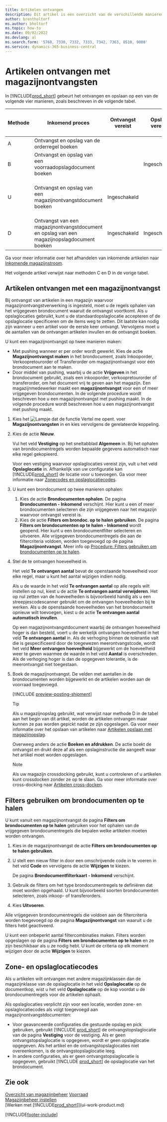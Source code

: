 ```yaml
---
title: Artikelen ontvangen
description: Dit artikel is een overzicht van de verschillende manieren om artikelen in een magazijn te ontvangen met een magazijnontvangst.
author: brentholtorf
ms.author: bholtorf
ms.topic: how-to
ms.date: 09/02/2022
ms.devlang: al
ms.search.form: '5768, 7330, 7332, 7333, 7342, 7363, 8510, 9008'
ms.service: dynamics-365-business-central
---
```

# Artikelen ontvangen met magazijnontvangsten

In [!INCLUDE[prod_short](includes/prod_short.md)] gebeurt het ontvangen en opslaan op een van de volgende vier manieren, zoals beschreven in de volgende tabel.

|Methode|Inkomend proces|Ontvangst vereist|Opslag vereist|Complexiteitsniveau (meer informatie op [Overzicht van magazijnbeheer](design-details-warehouse-management.md))|  
|------------|---------------------|--------------|----------------|------------|  
|A|Ontvangst en opslag van de orderregel boeken|||Geen specifieke magazijnactiviteit.|  
|B|Ontvangst en opslag van een voorraadopslagdocument boeken||Ingeschakeld|Basis: Order voor order|  
|U|Ontvangst en opslag van een magazijnontvangstdocument boeken|Ingeschakeld||Basis: Geconsolideerde boeking voor ontvangen/verzenden voor meerdere orders.|  
|D|Ontvangst van een magazijnontvangstdocument en opslag van een magazijnopslagdocument boeken|Ingeschakeld|Ingeschakeld|Geavanceerd|  

Ga voor meer informatie over het afhandelen van inkomende artikelen naar [Inkomende magazijnstroom](design-details-inbound-warehouse-flow.md).

Het volgende artikel verwijst naar methoden C en D in de vorige tabel.

## Artikelen ontvangen met een magazijnontvangst

Bij ontvangst van artikelen in een magazijn waarvoor magazijnontvangstverwerking is ingesteld, moet u de regels ophalen van het vrijgegeven brondocument waaruit de ontvangst voortkomt. Als u opslaglocaties gebruikt, kunt u de standaardopslaglocatie accepteren of de opslaglocatie specificeren om de items weg te zetten. Dit laatste kan nodig zijn wanneer u een artikel voor de eerste keer ontvangt. Vervolgens moet u de aantallen van de ontvangen artikelen invullen en de ontvangst boeken.  

U kunt een magazijnontvangst op twee manieren maken:

* Met pushing wanneer er per order wordt gewerkt. Kies de actie **Magazijnontvangst maken** in het brondocument, zoals Inkooporder, Verkoopretourorder of Transferorder om magazijnontvangst voor één brondocument aan te maken.
* Door middel van pushing, waarbij u de actie **Vrijgeven** in het brondocument gebruikt, zoals een inkooporder, verkoopretourorder of transferorder, om het document vrij te geven aan het magazijn. Een magazijnmedewerker maakt een **magazijnontvangst** voor een of meer vrijgegeven brondocumenten. In de volgende procedure wordt beschreven hoe u een magazijnontvangst met pushing maakt. In de volgende procedure wordt beschreven hoe u een magazijnontvangst met pushing maakt.

1. Kies het ![Lampje dat de functie Vertel me opent.](media/ui-search/search_small.png "Vertel me wat u wilt doen") voer **Magazijnontvangsten** in en kies vervolgens de gerelateerde koppeling.  
2. Kies de actie **Nieuw**.  

    Vul het veld **Vestiging** op het sneltabblad **Algemeen** in. Bij het ophalen van brondocumentregels worden bepaalde gegevens automatisch naar elke regel gekopieerd.

    Voor een vestiging waarvoor opslaglocaties vereist zijn, vult u het veld **Opslaglocatie** in. Afhankelijk van uw configuratie kan [!INCLUDE[prod_short](includes/prod_short.md)] de locatie voor u toevoegen. Ga voor meer informatie naar [Zonecodes en opslaglocatiecodes](warehouse-how-receive-items.md#zone-and-bin-codes).  

3. U kunt een brondocument op twee manieren ophalen:

    1. Kies de actie **Brondocumenten ophalen**. De pagina **Brondocumenten - Inkomend** verschijnt. Hier kunt u een of meer brondocumenten selecteren die zijn vrijgegeven naar het magazijn waarvoor ontvangst vereist is.
    2. Kies de actie **Filters om brondoc. op te halen gebruiken**. De pagina **Filters om brondocumenten op te halen - Inkomend** wordt geopend. Hier kunt u een brondocumentfilter selecteren en uitvoeren. Alle vrijgegeven brondocumentregels die aan de filtercriteria voldoen, worden toegevoegd op de pagina **Magazijnontvangst**. Meer info op [Procedure: Filters gebruiken om brondocumenten op te halen](warehouse-how-receive-items.md#how-to-use-filters-to-get-source-documents).

4. Stel de te ontvangen hoeveelheid in.

    Het veld **Te ontvangen aantal** bevat de openstaande hoeveelheid voor elke regel, maar u kunt het aantal wijzigen indien nodig. 

    Als u de waarde in het veld **Te ontvangen aantal** op alle regels wilt instellen op nul, kiest u de actie **Te ontvangen aantal verwijderen**. Het op nul zetten van de hoeveelheden is bijvoorbeeld handig als u een streepjescodescanner gebruikt om de ontvangen hoeveelheden bij te werken. Als u de openstaande hoeveelheden van het brondocument opnieuw wilt toevoegen, kiest u de actie **Te ontvangen aantal automatisch invullen**.  

    Op een magazijnontvangstdocument waarbij de ontvangen hoeveelheid hoger is dan besteld, voert u de werkelijk ontvangen hoeveelheid in het veld **Te ontvangen aantal** in. Als de verhoging binnen de tolerantie valt die is gespecificeerd door de toegewezen meerontvangstcode, wordt het veld **Meer ontvangen hoeveelheid** bijgewerkt om de hoeveelheid weer te geven waarmee de waarde in het veld **Aantal** is overschreden. Als de verhoging hoger is dan de opgegeven tolerantie, is de meerontvangst niet toegestaan.

5. Boek de magazijnontvangst. De velden met aantallen in de brondocumenten worden bijgewerkt en de artikelen worden aan de voorraad toegevoegd.  

    [!INCLUDE [preview-posting-shipment](includes/preview-posting-shipment.md)]

    > [!TIP]
    > Als u magazijnopslag gebruikt, wat verwijst naar methode D in de tabel aan het begin van dit artikel, worden de artikelen ontvangen maar kunnen ze pas worden gepickt nadat ze zijn opgeslagen. Ga voor meer informatie over het opslaan van artikelen naar [Artikelen opslaan met magazijnopslag](warehouse-how-to-put-items-away-with-warehouse-put-aways.md).
    >
    > Overweeg anders de actie **Boeken en afdrukken**. De actie boekt de ontvangst en drukt deze af als een opslaginstructie die aangeeft waar het artikel moet worden opgeslagen.

    > [!NOTE]  
    > Als uw magazijn crossdocking gebruikt, kunt u controleren of u artikelen kunt crossdocken zonder ze op te slaan. Ga voor meer informatie over cross-docking naar [Artikelen cross-docken](warehouse-how-to-cross-dock-items.md).

## Filters gebruiken om brondocumenten op te halen

U kunt vanuit een magazijnontvangst de pagina **Filters om brondocumenten op te halen** gebruiken voor het ophalen van de vrijgegeven brondocumentregels die bepalen welke artikelen moeten worden ontvangen.

1. Kies in de magazijnontvangst de actie **Filters om brondocumenten op te halen gebruiken**.
2. U stelt een nieuw filter in door een omschrijvende code in te voeren in het veld **Code** en vervolgens de actie **Wijzigen** te kiezen.

    De pagina **Brondocumentfilterkaart - Inkomend** verschijnt.

3. Gebruik de filters om het type brondocumentregels te definiëren dat moet worden opgehaald. U kunt bijvoorbeeld soorten brondocumenten selecteren, zoals inkoop- of transferorders.
4. Kies **Uitvoeren**.  

Alle vrijgegeven brondocumentregels die voldoen aan de filtercriteria worden toegevoegd op de pagina **Magazijnontvangst** van waaruit u de filters hebt geactiveerd.

U kunt een onbeperkt aantal filtercombinaties maken. Filters worden opgeslagen op de pagina **Filters om brondocumenten op te halen** en ze zijn beschikbaar als u ze nodig hebt. U kunt de criteria op elk moment wijzigen door de actie **Wijzigen** te kiezen.

## Zone- en opslaglocatiecodes

Als u artikelen wilt ontvangen met andere magazijnklassen dan de magazijnklasse van de opslaglocatie in het veld **Opslaglocatie** op de documentkop, wist u het veld **Opslaglocatie** op de kop voordat u de brondocumentregels voor de artikelen ophaalt.  
<!-- TBD, table with comparison of various options-->

Als opslaglocaties verplicht zijn voor een locatie, worden zone- en opslaglocatiecodes als volgt toegevoegd aan magazijnontvangstdocumenten:

* Voor geavanceerde configuraties die gestuurde opslag en pick gebruiken, gebruikt [!INCLUDE [prod_short](includes/prod_short.md)] de ontvangstopslaglocatie van de pagina **Vestiging** voor de vestiging. Als er geen ontvangstopslaglocatie is opgegeven, wordt er geen opslaglocatie opgegeven. Als het artikel en de ontvangstopslaglocaties niet overeenkomen, is de ontvangstopslaglocatie leeg.
* In andere configuraties, als er geen ontvangstopslaglocatie is opgegeven, gebruikt [!INCLUDE [prod_short](includes/prod_short.md)] de opslaglocatie van het brondocument.

## Zie ook

[Overzicht van magazijnbeheer](design-details-warehouse-management.md)
[Voorraad](inventory-manage-inventory.md)  
[Magazijnbeheer instellen](warehouse-setup-warehouse.md)  
[Werken met [!INCLUDE[prod_short](includes/prod_short.md)]](ui-work-product.md)  

[!INCLUDE[footer-include](includes/footer-banner.md)]
